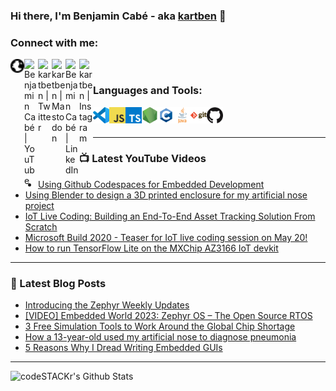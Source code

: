 ### Hi there, I'm Benjamin Cabé - aka [kartben][website] 👋

### Connect with me:

[<img align="left" alt="blog-benjamin-cabe.com" width="22px" src="https://raw.githubusercontent.com/iconic/open-iconic/master/svg/globe.svg" />][website]
[<img align="left" alt="Benjamin Cabé | YouTube" width="22px" src="https://cdn.jsdelivr.net/npm/simple-icons@v3/icons/youtube.svg" />][youtube]
[<img align="left" alt="kartben | Twitter" width="22px" src="https://cdn.jsdelivr.net/npm/simple-icons@v3/icons/twitter.svg" />][twitter]
<a href="https://mastodon.social/@kartben" rel="me"><img align="left" alt="kartben | Mastodon" width="22px" src="https://cdn.jsdelivr.net/npm/simple-icons@v3/icons/mastodon.svg" /></a>
[<img align="left" alt="Benjamin Cabé | LinkedIn" width="22px" src="https://cdn.jsdelivr.net/npm/simple-icons@v3/icons/linkedin.svg" />][linkedin]
[<img align="left" alt="kartben | Instagram" width="22px" src="https://cdn.jsdelivr.net/npm/simple-icons@v3/icons/instagram.svg" />][instagram]

<br />

### Languages and Tools:

<img align="left" alt="Visual Studio Code" width="26px" src="https://raw.githubusercontent.com/github/explore/80688e429a7d4ef2fca1e82350fe8e3517d3494d/topics/visual-studio-code/visual-studio-code.png" />
<img align="left" alt="JavaScript" width="26px" src="https://raw.githubusercontent.com/github/explore/80688e429a7d4ef2fca1e82350fe8e3517d3494d/topics/javascript/javascript.png" />
<img align="left" alt="TypeScript" width="26px" src="https://raw.githubusercontent.com/github/explore/80688e429a7d4ef2fca1e82350fe8e3517d3494d/topics/typescript/typescript.png" />
<img align="left" alt="Node.js" width="26px" src="https://raw.githubusercontent.com/github/explore/80688e429a7d4ef2fca1e82350fe8e3517d3494d/topics/nodejs/nodejs.png" />
<img align="left" alt="C" width="26px" src="https://raw.githubusercontent.com/github/explore/80688e429a7d4ef2fca1e82350fe8e3517d3494d/topics/c/c.png" />
<img align="left" alt="Java" width="26px" src="https://raw.githubusercontent.com/github/explore/80688e429a7d4ef2fca1e82350fe8e3517d3494d/topics/java/java.png" />
<img align="left" alt="Git" width="26px" src="https://raw.githubusercontent.com/github/explore/80688e429a7d4ef2fca1e82350fe8e3517d3494d/topics/git/git.png" />
<img align="left" alt="GitHub" width="26px" src="https://raw.githubusercontent.com/github/explore/78df643247d429f6cc873026c0622819ad797942/topics/github/github.png" />

<br />
<br />

---

### 📺 Latest YouTube Videos
<!-- YOUTUBE:START -->
- [Using Github Codespaces for Embedded Development](https://www.youtube.com/watch?v=-enIM4x-KPA)
- [Using Blender to design a 3D printed enclosure for my artificial nose project](https://www.youtube.com/watch?v=k5waMykQjak)
- [IoT Live Coding: Building an End-To-End Asset Tracking Solution From Scratch](https://www.youtube.com/watch?v=3A6Lhakfyes)
- [Microsoft Build 2020 - Teaser for IoT live coding session on May 20!](https://www.youtube.com/watch?v=aY9I0Xc0sNA)
- [How to run TensorFlow Lite on the MXChip AZ3166 IoT devkit](https://www.youtube.com/watch?v=B_DcpRzkAiM)
<!-- YOUTUBE:END -->

---

### 📕 Latest Blog Posts
<!-- BLOG-POST-LIST:START -->
- [Introducing the Zephyr Weekly Updates](https://blog.benjamin-cabe.com/2023/03/23/introducing-the-zephyr-weekly-updates)
- [[VIDEO] Embedded World 2023: Zephyr OS – The Open Source RTOS](https://blog.benjamin-cabe.com/2023/03/23/video-embedded-world-2023-zephyr-os-the-open-source-rtos)
- [3 Free Simulation Tools to Work Around the Global Chip Shortage](https://blog.benjamin-cabe.com/2022/03/17/3-free-simulation-tools-to-work-around-the-global-chip-shortage)
- [How a 13-year-old used my artificial nose to diagnose pneumonia](https://blog.benjamin-cabe.com/2022/02/16/how-a-13-year-old-used-my-artificial-nose-to-diagnose-pneumonia)
- [5 Reasons Why I Dread Writing Embedded GUIs](https://blog.benjamin-cabe.com/2021/10/21/5-reasons-why-i-dread-writing-embedded-guis)
<!-- BLOG-POST-LIST:END -->

---

<img align="left" alt="codeSTACKr's Github Stats" src="https://github-readme-stats.vercel.app/api?username=kartben&show_icons=true&hide_border=true" />

[website]: https://blog.benjamin-cabe.com
[twitter]: https://twitter.com/kartben
[mastodon]: https://mastodon.social/@kartben
[youtube]: https://www.youtube.com/benjamincabe
[instagram]: https://instagram.com/kartben
[linkedin]: https://linkedin.com/in/benjamincabe
